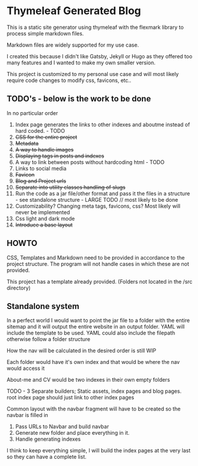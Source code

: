 # Thymeleaf Generated Blog

This is a static site generator using thymeleaf with the flexmark library to process simple markdown files.

Markdown files are widely supported for my use case.

I created this because I didn't like Gatsby, Jekyll or Hugo as they offered too many features and I wanted to make my own smaller version.

This project is customized to my personal use case and will most likely require code changes to modify css, favicons, etc..

## TODO's - below is the work to be done

In no particular order

1. Index page generates the links to other indexes and aboutme instead of hard coded. - TODO
2. ~~CSS for the entire project~~
3. ~~Metadata~~
4. ~~A way to handle images~~
5. ~~Displaying tags in posts and indexes~~
6. A way to link between posts without hardcoding html - TODO
7. Links to social media
8. ~~Favicon~~
9. ~~Blog and Project urls~~
10. ~~Separate into utility classes handling of slugs~~
11. Run the code as a jar file/other format and pass it the files in a structure - see standalone structure - LARGE TODO // most likely to be done
12. Customizability? Changing meta tags, favicons, css? Most likely will never be implemented
13. Css light and dark mode
14. ~~Introduce a base layout~~


## HOWTO
CSS, Templates and Markdown need to be provided in accordance to the project structure.
The program will not handle cases in which these are not provided.

This project has a template already provided. (Folders not located in the /src directory)


## Standalone system

In a perfect world I would want to point the jar file to a folder with the entire sitemap and it will output the entire website in an output folder.
YAML will include the template to be used.
YAML could also include the filepath otherwise follow a folder structure

How the nav will be calculated in the desired order is still WIP

Each folder would have it's own index and that would be where the nav would access it

About-me and CV would be two indexes in their own empty folders

TODO - 3 Separate builders; Static assets, index pages and blog pages.
root index page should just link to other index pages

Common layout with the navbar fragment will have to be created so the navbar is filled in

1. Pass URLs to Navbar and build navbar
2. Generate new folder and place everything in it.
3. Handle generating indexes

I think to keep everything simple, I will build the index pages at the very last so they can have a complete list.
